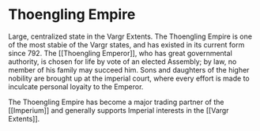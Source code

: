 # Thoengling Empire

Large, centralized state in the Vargr Extents. The Thoengling Empire is one of the most stabie of the Vargr states, and has existed in its current form since 792. The [[Thoengling Emperor]], who has great governmental authority, is chosen for life by vote of an elected Assembly; by law, no member of his family may succeed him. Sons and daughters of the higher nobility are brought up at the imperial court, where every effort is made to inculcate personal loyaity to the Emperor.

The Thoengling Empire has become a major trading partner of the [[Imperium]] and generally supports Imperial interests in the [[Vargr Extents]].